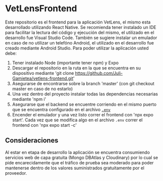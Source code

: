 # VetLensFrontend
Este repositorio es el frontend para la aplicación VetLens, el mismo esta desarrollado utilizando React Native.
Se recomienda tener instalado un IDE para facilitar la lectura del código y ejecución del mismo, el utilizado en el desarrollo fue Visual Studio Code.
También se sugiere instalar un emulador en caso de no utilizar un telefóno Android, el utilizado en el desarrollo fue creado mediante Android Studio.
Para poder utilizar la aplicación usted debe:
1. Tener instalado Node (importante tener npm) y Expo
2. Descargar el repositorio en la ruta en la que se encuentra en su dispositivo mediante 'git clone https://github.com/Juli-Gamietea/vetlens-frontend.git'
3. Asegurarse de encontrarse sobre la branch 'master' (con git checkout master en caso de no estarlo)
4. Una vez dentro del proyecto instalar todas las dependencias necesarias mediante 'npm i'
5. Asegurarse que el backend se encuentre corriendo en el mismo puerto que se encuentra configurado en el archivo [`.env`](https://github.com/Juli-Gamietea/vetlens-frontend/blob/master/.env)
6. Encender el emulador y una vez listo correr el frontend con 'npx expo start'. Cada vez que se modifica algo en el archivo `.env` correr el frontend con 'npx expo start -c'

## Consideraciones
Al estar en etapa de desarrollo la aplicación se encuentra consumiendo servicios web de capa gratuita (Mongo DBAtlas y Cloudinary) por lo cual se pide encarecidamente que
el tráfico de prueba sea moderado para poder mantenerse dentro de los valores suministrados gratuitamente por el proveedor.


